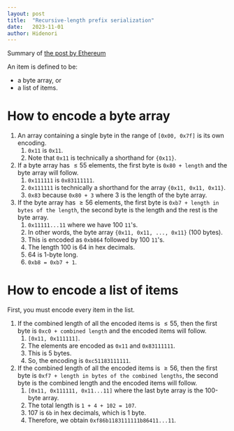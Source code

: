 ```yaml
---
layout: post
title:  "Recursive-length prefix serialization"
date:   2023-11-01
author: Hidenori
---
```


Summary of [the post by Ethereum](https://ethereum.org/en/developers/docs/data-structures-and-encoding/rlp/)

An item is defined to be:
- a byte array, or
- a list of items.

# How to encode a byte array
1. An array containing a single byte in the range of `[0x00, 0x7f]` is its own encoding.
    1. `0x11` is `0x11`.
    1. Note that `0x11` is technically a shorthand for `{0x11}`.
1. If a byte array has $\leq 55$ elements, the first byte is `0x80 + length` and the byte array will follow.
    1. `0x111111` is `0x83111111`.
    1. `0x111111` is technically a shorthand for the array `{0x11, 0x11, 0x11}`.
    1. `0x83` because `0x80 + 3` where 3 is the length of the byte array.
1. If the byte array has $\geq 56$ elements, the first byte is `0xb7 + length in bytes of the length`, the second byte is the length and the rest is the byte array.
    1. `0x11111...11` where we have 100 `11`'s.
    1. In other words, the byte array `{0x11, 0x11, ..., 0x11}` (100 bytes).
    1. This is encoded as `0xb864` followed by 100 `11`'s.
    1. The length 100 is 64 in hex decimals.
    1. 64 is 1-byte long.
    1. `0xb8 = 0xb7 + 1`.

# How to encode a list of items
First, you must encode every item in the list.

1. If the combined length of all the encoded items is $\leq 55$, then the first byte is `0xc0 + combined length` and the encoded items will follow.
    1. `[0x11, 0x111111]`.
    1. The elements are encoded as `0x11` and `0x83111111`.
    1. This is 5 bytes.
    1. So, the encoding is `0xc51183111111`.
1. If the combined length of all the encoded items is $\geq 56$, then the first byte is `0xf7 + length in bytes of the combined lengths`, the second byte is the combined length and the encoded items will follow.
    1. `[0x11, 0x111111, 0x11...11]` where the last byte array is the 100-byte array.
    1. The total length is `1 + 4 + 102 = 107`.
    1. 107 is `6b` in hex decimals, which is 1 byte.
    1. Therefore, we obtain `0xf86b1183111111b86411...11`.





